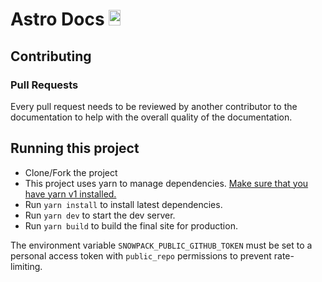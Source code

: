 # Astro Docs <img width="19.2" height="25.6" src="https://raw.githubusercontent.com/snowpackjs/astro/main/assets/brand/logo.svg" alt="Astro logo">

## Contributing

### Pull Requests

Every pull request needs to be reviewed by another contributor to the documentation to help with the overall quality of the documentation.

## Running this project

- Clone/Fork the project
- This project uses yarn to manage dependencies. [Make sure that you have yarn v1 installed.](https://classic.yarnpkg.com/)
- Run `yarn install` to install latest dependencies.
- Run `yarn dev` to start the dev server.
- Run `yarn build` to build the final site for production.

The environment variable `SNOWPACK_PUBLIC_GITHUB_TOKEN` must be set to a personal access token with `public_repo` permissions to prevent rate-limiting.
